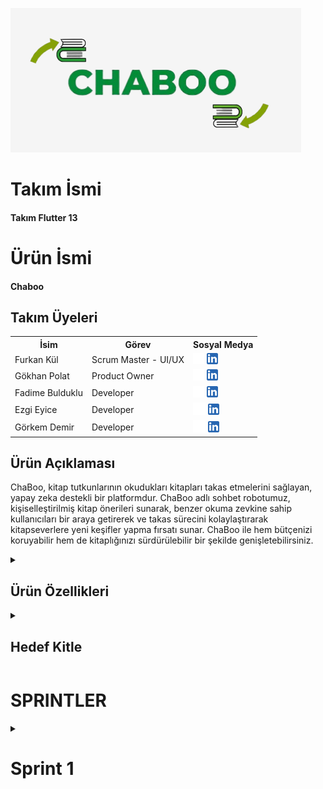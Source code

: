   <html>
  <body>

  ![Chaboo](Bootcamp/source/chaboo.png)

  # **Takım İsmi**
#### Takım Flutter 13
  # **Ürün İsmi**
#### Chaboo
	
  ## Takım Üyeleri
  <table>
    <tr>
      <th>İsim</th>
      <th>Görev</th>
      <th>Sosyal Medya</th>
    </tr>
    <tr>
      <td>Furkan Kül</td>
      <td>Scrum Master - UI/UX </td>
      <td>
        <a href="https://github.com/furkanava" target="_blank"><img src="Bootcamp/social_media_logo/github.png" width="18" height="18"/></a>
        <a href="https://www.linkedin.com/in/furkankul/" target="_blank" ><img src="Bootcamp/social_media_logo/linkedin.png" width="18" height="18" /></a>
      </td>
    </tr>
    <tr>
      <td>Gökhan Polat </td>
      <td>Product Owner</td>
      <td>
        <a href="https://github.com/qokhanp" target="_blank"><img src="Bootcamp/social_media_logo/github.png" width="18" height="18"/></a>
        <a href="https://www.linkedin.com/in/gokhanp" target="_blank"><img src="Bootcamp/social_media_logo/linkedin.png" width="18" height="18" /></a>
      </td>
    </tr>
    <tr>
      <td>Fadime Bulduklu</td>
      <td>Developer</td>
      <td>
        <a href="https://github.com/FadimeBulduklu " target="_blank"><img src="Bootcamp/social_media_logo/github.png" width="18" height="18"/></a>
        <a href="https://www.linkedin.com/in/FadimeBulduklu" target="_blank"><img src="Bootcamp/social_media_logo/linkedin.png" width="18" height="18" /></a>
      </td>
    </tr>
    <tr>
      <td>Ezgi Eyice</td>
      <td>Developer</td>
      <td>
        <a href="https://github.com/ezgiieyice" target="_blank"><img src="Bootcamp/social_media_logo/github.png" width="20" height="20"/></a>
        <a href="https://www.linkedin.com/in/ezgi-eyice-69912916a" target="_blank"><img src="Bootcamp/social_media_logo/linkedin.png" width="18" height="18" /></a>
      </td>
    </tr>
    <tr>
      <td>Görkem Demir</td>
      <td>Developer</td>
      <td>
        <a href="https://github.com/gorkemmdemir" target="_blank"><img src="Bootcamp/social_media_logo/github.png" width="20" height="20"/></a>
        <a href="https://www.linkedin.com/in/gorkemmdemir" target="_blank"><img src="Bootcamp/social_media_logo/linkedin.png" width="18" height="18" /></a>
      </td>
    </tr>
  </table>





  ## Ürün Açıklaması
  ChaBoo, kitap tutkunlarının okudukları kitapları takas etmelerini sağlayan, yapay zeka destekli bir platformdur. ChaBoo adlı sohbet robotumuz, kişiselleştirilmiş kitap önerileri sunarak, benzer okuma zevkine sahip kullanıcıları bir araya getirerek ve takas sürecini kolaylaştırarak kitapseverlere yeni keşifler yapma fırsatı sunar. ChaBoo ile hem bütçenizi koruyabilir hem de kitaplığınızı sürdürülebilir bir şekilde genişletebilirsiniz.
  
 
 <details>
    <summary><h2>Ürün Özellikleri</h2></summary>
        <h3>Kitap Önerileri:</h3>
        <p>ChaBo, okuma geçmişinizi ve tercihlerinizi analiz ederek size özel kitap önerileri sunar, böylece daha önce fark etmediğiniz kitaplarla tanışabilirsiniz.</p>
        <h3>Sohbet Robotu Rehberliğinde Takas:</h3>
        <p>ChaBoo AI Yardım, kitap seçimi, diğer kullanıcılarla iletişim ve takas detaylarının düzenlenmesi gibi tüm süreçte size rehberlik eder.</p>
        <h3>Kişiselleştirilmiş Kitap Profilleri:</h3>
        <p>En sevdiğiniz türleri, yazarları ve kitapları sergileyen bir profil oluşturarak benzer ilgi alanlarına sahip kitapseverlerle bağlantı kurabilirsiniz.</p>
        <h3>Güvenli ve Kullanışlı:</h3>
        <p>ChaBoo, kişisel bilgilerinizin güvenliğini ön planda tutar ve kitap takası işlemlerinizi kolaylıkla yönetmenizi sağlar.</p>
</details>
<details>
    <summary><h2>Hedef Kitle</h2></summary>
    <p>ChaBoo, kitaplara tutkuyla bağlı olan ancak bütçelerini ve çevreyi de düşünen okuyucular için tasarlanmıştır. Özellikle şu kişilere hitap eder:
  <ul>
    <li>Y ve Z Kuşağı</li>
    <li>Bütçe Dostu Okurlar</li>
    <li>Çevre Dostu Tüketiciler</li>
    <li>Kitap Kulüpleri ve Okuma Grupları</li>
  </ul></p>
  </details>
   <h1>SPRINTLER</h1>
  <details>
    <summary><h1>Sprint 1</h1></summary>
    <details>
        <summary><h3>Sprint 1 - Ekran Görüntüleri</h3></summary>
        <table style="width: 100%;">
            <tr>
                <td colspan="4" style="text-align: center;"><h2>Giriş / Kayıt Ol</h2></td>
            </tr>
            <tr>
                <td style="width: 25%;"><img src="Bootcamp/sprint1/giris.png" style="max-width: 100%; height: auto;"></td>
                <td style="width: 25%;"><img src="Bootcamp/sprint1/kayit.png" style="max-width: 100%; height: auto;"></td>
                <td style="width: 25%;"><img src="Bootcamp/sprint1/sifre.png" style="max-width: 100%; height: auto;"></td>
                <td style="width: 25%;"><img src="Bootcamp/sprint1/sifre1.png" style="max-width: 100%; height: auto;"></td>
            </tr>
            <tr>
                <td colspan="4" style="text-align: center;"><h2>Akış / Takas</h2></td>
            </tr>
            <tr>
                <td style="width: 25%;"><img src="Bootcamp/sprint1/akis.png" style="max-width: 100%; height: auto;"></td>
                <td style="width: 25%;"><img src="Bootcamp/sprint1/akis1.png" style="max-width: 100%; height: auto;"></td>
                <td style="width: 25%;"><img src="Bootcamp/sprint1/takas.png" style="max-width: 100%; height: auto;"></td>
            </tr>
            <tr>
                <td colspan="4" style="text-align: center;"><h2>Profil / Ayarlar</h2></td>
            </tr>
            <tr>
                <td style="width: 25%;"><img src="Bootcamp/sprint1/profil.png" style="max-width: 100%; height: auto;"></td>
                <td style="width: 25%;"><img src="Bootcamp/sprint1/ayarlar.png" style="max-width: 100%; height: auto;"></td>
            </tr>
            <tr>
                <td colspan="4" style="text-align: center;"><h2>Ürün Ekleme / Yapay Zeka</h2></td>
            </tr>
            <tr>
                <td style="width: 25%;"><img src="Bootcamp/sprint1/ekleme.png" style="max-width: 100%; height: auto;"></td>
                <td style="width: 25%;"><img src="Bootcamp/sprint1/ekleme1.png" style="max-width: 100%; height: auto;"></td>
                <td style="width: 25%;"><img src="Bootcamp/sprint1/ai.png" style="max-width: 100%; height: auto;"></td>
            </tr>
        </table>
    </details>  
    <details>
        <summary><h3>Sprint 1 - Whatsapp Ekran Görüntüleri / Jira Pano </h3></summary>
        <img src="Bootcamp/scrum/wp1.png" style="max-width: 100%; height: auto;">
        <img src="Bootcamp/scrum/wp2.png" style="max-width: 100%; height: auto;">
        <img src="Bootcamp/scrum/jira.png" style="max-width: 100%; height: auto;">
        <img src="Bootcamp/scrum/jira1.png" style="max-width: 100%; height: auto;">
    </details>
    <details>
        <summary><h3>Sprint 1 - Burndown Chart</h3></summary>
        <img src="Bootcamp/scrum/burndownchart.png" style="max-width: 100%; height: auto;">
        - **Araçlar ve Teknoloji**:
        
        - Proje yönetimi için Jira kullanılacak.
        - UI tasarımı için Figma kullanılacak.
        - Giriş yöntemleri google ve facebook olarak belirlendi.
        - **Sprint Bitiminde Ulaşılmak İstenen Puan**: 155
        - **Puan Tamamlama Oranı**: `(155'in hepsi başarıyla tamamlandı)` 1. Sprintde puanlar zorluklara göre belirlendi. Takımın toplantı yapma bir araya gelme konusunda çevresel faktörlerin etkisiyle zorlandığı anlaşıldı bu yüzden "önemli" etiketli görevler 20 puan, uygulamayla alakalı bilgiler 10 puan, UI/UX tasarımları 15 puan olarak sonuçlandırıldı.
        - **Daily Scrum**: https://github.com/furkanava/Google-Bootcamp/blob/3c801e862b22f67e44985fb8755ffd60934e46fb/Bootcamp/scrum/dailyscrum.docx
        - **Backlog URL:**: https://1furkan.atlassian.net/jira/software/projects/SCRUM/list
        - **Sprint Review:**
        - Takımda iletişim eksikliği ve toplantılarda bir araya gelmede sorunlar yaşandığı belirlendi. Bir sonraki sprint için daha koordineli hareket etmeye karar verildi
        
        - Kargo süreçleri için bir ön araştırma ve kamu/özel teslimat şirketleriyle anlaşma için görüşmeler yapılması planlandı.
        
        - Sprint sonunda figma, jira kullanımı konusunda daha çok pratik yapma kararı aldık.
        
        
        - **Katılımcılar :** `Furkan Kül`, `Gökhan Polat`, `Ezgi Eyice`, `Fadime Bulduklu`, `Görkem Demir`
        - **Retrospective:**
        - Sonraki adımımızda takas için sadece kargo mu ? elden birebir teslimat mı ? yoksa "esnaf noktası" uygulaması mı? yapılmasıyla ilgili karar için toplantı öngörüldü.
        
        - Firebase konusunda hızlı bir geliştirme yapılacak bu konuda takım işbirliği içerisinde olacak.
        
        - Uygulamanın gelirleri konusunda araştırma yapılacak.
        
        - UI/UX gözden geçirilecek
        
        - Ezgi yazılım konusunda takım lideri olacak.(taskları o dağıtacak ekranlar vb.)
        
        - Süreç github üzerinden yürütülecek.(mümkünse).
    </details>
  </details>

  <details>
    <summary><h1>Sprint 2</h1></summary>
    <details>
        <summary><h3>Sprint 2 - Ekran Görüntüleri</h3></summary>
  
        <table style="width: 100%;">
            <tr>
                <td colspan="4" style="text-align: center;"><h2>Akış Ekranları</h2></td>
            </tr>
            <tr>
                <td style="width: 25%;"><img src="Bootcamp/sprint2/updated_akis.png" style="max-width: 100%; height: auto;"></td>
                <td style="width: 25%;"><img src="Bootcamp/sprint2/updated_akis2.png" style="max-width: 100%; height: auto;"></td>
            </tr>
            <tr>
                <td colspan="4" style="text-align: center;"><h2>Yeni Takas Ekranları</h2></td>
            </tr>
            <tr>
                <td style="width: 25%;"><img src="Bootcamp/sprint2/update_takas.png" style="max-width: 100%; height: auto;"></td>
                <td style="width: 25%;"><img src="Bootcamp/sprint2/updated_takas2.png" style="max-width: 100%; height: auto;"></td>
            </tr>
            <tr>
                <td colspan="4" style="text-align: center;"><h2>Mesaj ve Profil Güncellendi</h2></td>
            </tr>
            <tr>
                <td style="width: 25%;"><img src="Bootcamp/sprint2/Mesaj.png" style="max-width: 100%; height: auto;"></td>
                <td style="width: 25%;"><img src="Bootcamp/sprint2/Mesaj2.png" style="max-width: 100%; height: auto;"></td>
                <td style="width: 25%;"><img src="Bootcamp/sprint2/updated_Profil.png" style="max-width: 100%; height: auto;"></td>
            </tr>
        </table>
    </details>  

    <details>
        <summary><h3>Sprint 2 -  Jira Pano </h3></summary>
        <details>

            <img src="Bootcamp/scrum/jira2.png" style="max-width: 100%; height: auto;">
        </details>
        <details>
            <summary><h3>Sprint 2 - Burndown Chart</h3></summary>
            <img src="Bootcamp/scrum/burndownchart2.png" style="max-width: 100%; height: auto;">

            - **Sprint Bitiminde Ulaşılmak İstenen Puan**: 49
            - **Puan Tamamlama Oranı**: `(49 puandan 35'i tamamlandı)` 2. Sprintde puanlar zorluklara göre belirlendi. Ezgi'nin önerisiyle puanlar literatürdeki gibi fibonacci sayılarına göre hazırlandı. Eksik puanlar sprint 3'de tamamlanacak
            - **Daily Scrum**: https://github.com/furkanava/Google-Bootcamp/blob/3c801e862b22f67e44985fb8755ffd60934e46fb/Bootcamp/scrum/dailyscrum.docx
            - **Backlog URL:** <a href="https://1furkan.atlassian.net/jira/software/projects/SCRUM/list?atlOrigin=eyJpIjoiMzgxNTdmYmNjZjRlNDljYWJkMjAxYjhiMDQ1ZGRjYjIiLCJwIjoiaiJ9">
            - **Sprint Review:**
            - Takas yönteminin belirlenmesi konusunda takım ortak kararla eğer kullanıcı takas teklifini onaylarsa mesaj bölümünün açılması ve kullanıcıların kendi isteğine göre takas yapması(kargo/buluşma) belirlendi

            - Kitap Lira uygulamasından vazgeçildi. UI/UX buna göre değiştirildi. Yeni ekranlar tasarlandı.
            

            - **Katılımcılar :** `Furkan Kül`, `Gökhan Polat`, `Ezgi Eyice`, `Fadime Bulduklu`, `Görkem Demir`
            - **Retrospective:**
            - Sonraki çalışmamızda sürenin az kaldığı ve takım olarak yavaş ilerlediğimiz için hızlanmaya karar verdik.

            - Akış ekranı geliştirmesi yapılacak bu konuda takım işbirliği içerisinde olacak.

            - Uygulamanın gelirleri konusunda araştırma yapılacak.

            - UI/UX son kez gözden geçirilecek.

            - Yapay Zeka eğitilecek.

            
        </details>
    </details>

</body>
</html>